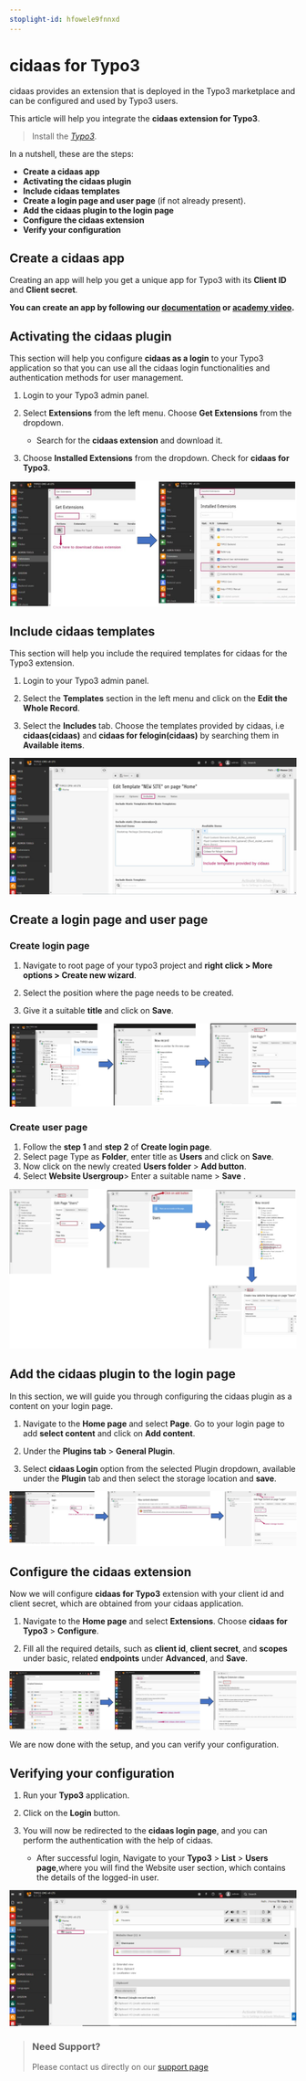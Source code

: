 ```yaml
---
stoplight-id: hfowele9fnnxd
---
```


#  cidaas for Typo3
cidaas provides an extension that is deployed in the Typo3 marketplace and can be configured and used by Typo3 users.

This article will help you integrate the **cidaas extension for Typo3**.


>
>Install the [*Typo3*](https://docs.typo3.org/m/typo3/tutorial-getting-started/main/en-us/Installation/Index.html). 

In a nutshell, these are the steps:
- **Create a cidaas app**
- **Activating the cidaas plugin**
- **Include cidaas templates**
- **Create a login page and user page** (if not already present).
- **Add the cidaas plugin to the login page**
- **Configure the cidaas extension**
- **Verify your configuration**

## Create a cidaas app

Creating an app will help you get a unique app for Typo3 with its **Client ID** and **Client secret**.

**You can create an app by following our [documentation](https://docs.cidaas.com/docs/cidaas-iam/wmnklc5ipzj98-angular-app) or [academy video](https://academy.cidaas.com/index.php/courses/cidaas-basics/).**


## Activating the cidaas plugin

This section will help you configure **cidaas as a login** to your Typo3 application so that you can use all the cidaas login functionalities and authentication methods for user management.

1. Login to your Typo3 admin panel.
2. Select **Extensions** from the left menu. Choose **Get Extensions** from the dropdown.

   - Search for the **cidaas extension** and  download it.
3. Choose **Installed Extensions** from the dropdown. Check for **cidaas for Typo3**.

![typo3-cidaas-as-login](../../../assets/images/typo3-cidaas-login.png)

## Include cidaas templates

This section will help you include the required templates for cidaas for the Typo3 extension.

1. Login to your Typo3 admin panel.

2. Select the **Templates** section in the left menu and click on the **Edit the Whole Record**.

3. Select the **Includes** tab. Choose the templates provided by cidaas, i.e  **cidaas(cidaas)** and **cidaas for felogin(cidaas)** by searching them in **Available items**.

![typo3-cidaas-template](../../../assets/images/typo3-cidaas-templates.png)


## Create a login page and user page

### Create login page

1. Navigate to root page of your typo3 project and **right click > More options > Create new wizard**.

2. Select the position where the page needs to be created.
3. Give it a suitable **title** and click on **Save**.

![typo3-cidaas-login-page](../../../assets/images/typo3-cidaas-login-page.png)

### Create user page

1. Follow the **step 1** and **step 2** of **Create login page**.
2. Select page Type as **Folder**, enter title as **Users** and click on **Save**.
3. Now click on the newly created **Users folder** > **Add button**.
4. Select **Website Usergroup**> Enter a suitable name > **Save** .


![typo3-cidaas-user-page](../../../assets/images/typo3-cidaas-user-page.png)

## Add the cidaas plugin to the login page

In this section, we will guide you through configuring the cidaas plugin as a content on your login page.

1. Navigate to the **Home page** and select **Page**.  Go to your login page to add **select content** and click on **Add content**.

2. Under the **Plugins tab** > **General Plugin**.

3. Select **cidaas Login** option from the selected Plugin dropdown, available under the **Plugin** tab and then select the storage location and **save**.

![typo3-cidaas-login-page-integration](../../../assets/images/typo3-cidaas-login-page-intergration.png)

## Configure the cidaas extension

Now we will configure **cidaas for Typo3** extension with your client id and client secret, which are obtained from your cidaas application.

1. Navigate to the **Home page** and select **Extensions**. Choose **cidaas for Typo3** > **Configure**.

2.  Fill all the required details, such as **client id**, **client secret**, and **scopes** under basic, related **endpoints** under **Advanced**, and **Save**.

![typo3-cidaas-login-endpoints](../../../assets/images/typo3-cidaas-login-endpoints.png)


We are now done with the setup, and you can verify your configuration.

## Verifying your configuration

1. Run your **Typo3** application.
2. Click on the **Login** button.
3. You will now be redirected to the **cidaas login page**, and you can perform the authentication with the help of cidaas.

   - After successful login, Navigate to your **Typo3** > **List** > **Users page**,where you will find the Website user section, which contains the details of the logged-in user.

![typo3-cidaas-verification](../../../assets/images/typo3-cidaas-verification.png)



<!-- theme: warning -->
> ### Need Support?
> Please contact us directly on our [support page](https://support.cidaas.com/en/support/home)
>












